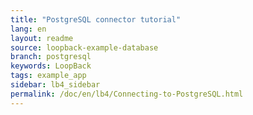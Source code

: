 ```yaml
---
title: "PostgreSQL connector tutorial"
lang: en
layout: readme
source: loopback-example-database
branch: postgresql
keywords: LoopBack
tags: example_app
sidebar: lb4_sidebar
permalink: /doc/en/lb4/Connecting-to-PostgreSQL.html
---
```


